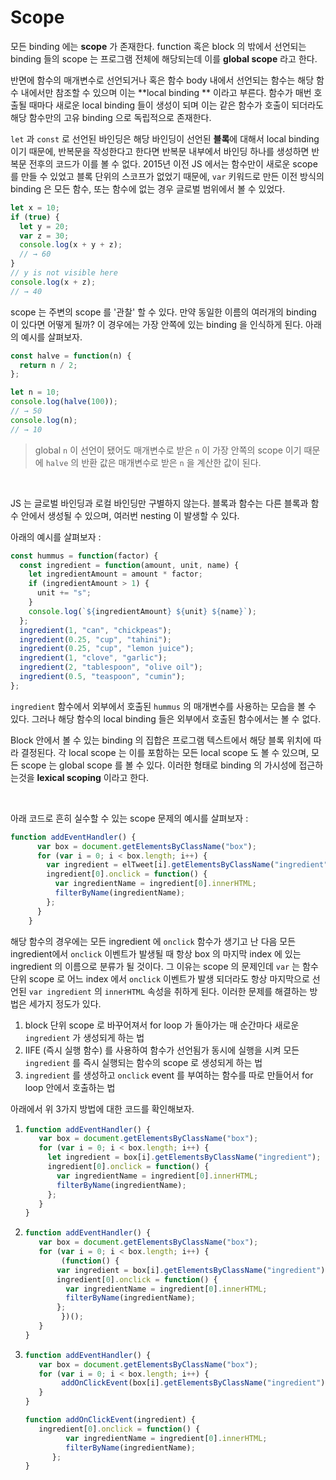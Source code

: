 # Scope

모든 binding 에는 **scope** 가 존재한다. function 혹은 block 의 밖에서 선언되는 binding 들의 scope 는 프로그램 전체에 해당되는데 이를 **global scope** 라고 한다.

반면에 함수의 매개변수로 선언되거나 혹은 함수 body 내에서 선언되는 함수는 해당 함수 내에서만 참조할 수 있으며 이는 **local binding ** 이라고 부른다. 함수가 매번 호출될 때마다 새로운 local binding 들이 생성이 되며 이는 같은 함수가 호출이 되더라도 해당 함수만의 고유 binding 으로 독립적으로 존재한다.

`let` 과 `const` 로 선언된 바인딩은 해당 바인딩이 선언된 **블록**에 대해서 local binding 이기 때문에, 반복문을 작성한다고 한다면 반복문 내부에서 바인딩 하나를 생성하면 반복문 전후의 코드가 이를 볼 수 없다. 2015년 이전 JS 에서는 함수만이 새로운 scope 를 만들 수 있었고 블록 단위의 스코프가 없었기 때문에, `var` 키워드로 만든 이전 방식의 binding 은 모든 함수, 또는 함수에 없는 경우 글로벌 범위에서 볼 수 있었다.

```js
let x = 10;
if (true) {
  let y = 20;
  var z = 30;
  console.log(x + y + z);
  // → 60
}
// y is not visible here
console.log(x + z);
// → 40
```

scope 는 주변의 scope 를 '관찰' 할 수 있다. 만약 동일한 이름의 여러개의 binding 이 있다면 어떻게 될까? 이 경우에는 가장 안쪽에 있는 binding 을 인식하게 된다. 아래의 예시를 살펴보자.

```js
const halve = function(n) {
  return n / 2;
};

let n = 10;
console.log(halve(100));
// → 50
console.log(n);
// → 10
```

> global `n` 이 선언이 됐어도 매개변수로 받은 `n` 이 가장 안쪽의 scope 이기 때문에 `halve` 의 반환 값은 매개변수로 받은 `n` 을 계산한 값이 된다.

<br>

JS 는 글로벌 바인딩과 로컬 바인딩만 구별하지 않는다. 블록과 함수는 다른 블록과 함수 안에서 생성될 수 있으며, 여러번 nesting 이 발생할 수 있다.

아래의 예시를 살펴보자 :

```js
const hummus = function(factor) {
  const ingredient = function(amount, unit, name) {
    let ingredientAmount = amount * factor;
    if (ingredientAmount > 1) {
      unit += "s";
    }
    console.log(`${ingredientAmount} ${unit} ${name}`);
  };
  ingredient(1, "can", "chickpeas");
  ingredient(0.25, "cup", "tahini");
  ingredient(0.25, "cup", "lemon juice");
  ingredient(1, "clove", "garlic");
  ingredient(2, "tablespoon", "olive oil");
  ingredient(0.5, "teaspoon", "cumin");
};
```

`ingredient` 함수에서 외부에서 호출된 `hummus` 의 매개변수를 사용하는 모습을 볼 수 있다. 그러나 해당 함수의 local binding 들은 외부에서 호출된 함수에서는 볼 수 없다.

Block 안에서 볼 수 있는 binding 의 집합은 프로그램 텍스트에서 해당 블록 위치에 따라 결정된다. 각 local scope 는 이를 포함하는 모든 local scope 도 볼 수 있으며, 모든 scope 는 global scope 를 볼 수 있다. 이러한 형태로 binding 의 가시성에 접근하는것을 **lexical scoping** 이라고 한다.

<br>

아래 코드로 흔히 실수할 수 있는 scope 문제의 예시를 살펴보자 :

```js
function addEventHandler() {
	  var box = document.getElementsByClassName("box");
	  for (var i = 0; i < box.length; i++) {
	    var ingredient = elTweet[i].getElementsByClassName("ingredient");
	    ingredient[0].onclick = function() {
	      var ingredientName = ingredient[0].innerHTML;
	      filterByName(ingredientName);
	    };
	  }
	}
```

해당 함수의 경우에는 모든 ingredient 에 `onclick` 함수가 생기고 난 다음 모든 ingredient에서  `onclick` 이벤트가 발생될 때 항상 box 의 마지막 index 에 있는 ingredient 의 이름으로 분류가 될 것이다. 그 이유는 scope 의 문제인데 `var` 는 함수단위 scope 로 어느 index 에서 `onclick` 이벤트가 발생 되더라도 항상 마지막으로 선언된 `var ingredient` 의 `innerHTML` 속성을 취하게 된다. 이러한 문제를 해결하는 방법은 세가지 정도가 있다.

1. block 단위 scope 로 바꾸어져서 for loop 가 돌아가는 매 순간마다 새로운 `ingredient` 가 생성되게 하는 법
2. IIFE (즉시 실행 함수) 를 사용하여 함수가 선언됨가 동시에 실행을 시켜 모든 `ingredient` 를 즉시 실행되는 함수의 scope 로 생성되게 하는 법
3. `ingredient` 를 생성하고 `onclick` event 를 부여하는 함수를 따로 만들어서 for loop 안에서 호출하는 법

아래에서 위 3가지 방법에 대한 코드를 확인해보자.

1. ```js
   function addEventHandler() {
   	  var box = document.getElementsByClassName("box");
   	  for (var i = 0; i < box.length; i++) {
   	    let ingredient = box[i].getElementsByClassName("ingredient");
   	    ingredient[0].onclick = function() {
   	      var ingredientName = ingredient[0].innerHTML;
   	      filterByName(ingredientName);
   	    };
   	  }
   }
   ```

2. ```js
   function addEventHandler() {
   	  var box = document.getElementsByClassName("box");
   	  for (var i = 0; i < box.length; i++) {
           (function() {
   	      var ingredient = box[i].getElementsByClassName("ingredient");
   	      ingredient[0].onclick = function() {
   	        var ingredientName = ingredient[0].innerHTML;
   	        filterByName(ingredientName);
   	      };
           })();
   	  }
   }
   ```

3. ```js
   function addEventHandler() {
   	  var box = document.getElementsByClassName("box");
   	  for (var i = 0; i < box.length; i++) {
           addOnClickEvent(box[i].getElementsByClassName("ingredient"))
   	  }
   }
   
   function addOnClickEvent(ingredient) {
   	  ingredient[0].onclick = function() {
   	        var ingredientName = ingredient[0].innerHTML;
   	        filterByName(ingredientName);
         };
   }
   ```